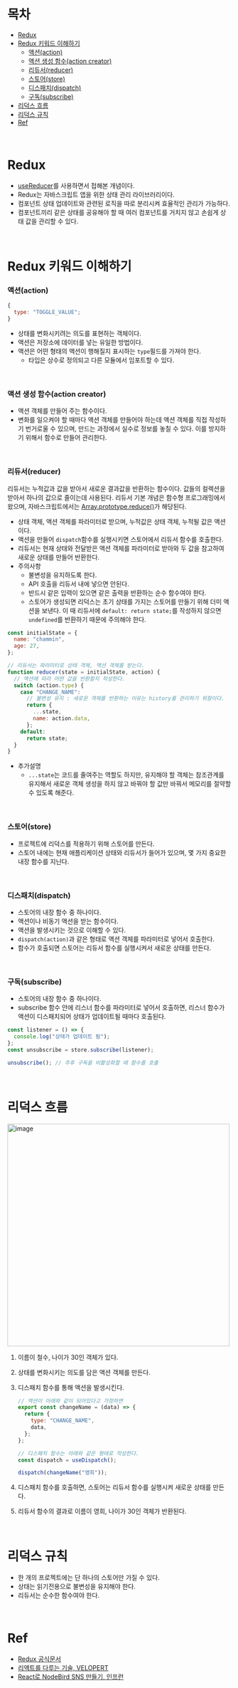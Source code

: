 # 목차

- [Redux](#redux)
- [Redux 키워드 이해하기](#redux-키워드-이해하기)
  - [액션(action)](#액션action)
  - [액션 생성 함수(action creator)](#액션-생성-함수action-creator)
  - [리듀서(reducer)](#리듀서reducer)
  - [스토어(store)](#스토어store)
  - [디스패치(dispatch)](#디스패치dispatch)
  - [구독(subscribe)](#구독subscribe)
- [리덕스 흐름](#리덕스-흐름)
- [리덕스 규칙](#리덕스-규칙)
- [Ref](#ref)

<br>

# Redux

- [useReducer](https://github.com/cham-min/TIL/blob/main/React/Hooks%20API/useReducer.md)를 사용하면서 접해본 개념이다.
- Redux는 자바스크립트 앱을 위한 상태 관리 라이브러리이다.
- 컴포넌트 상태 업데이트와 관련된 로직을 따로 분리시켜 효율적인 관리가 가능하다.
- 컴포넌트끼리 같은 상태를 공유해야 할 때 여러 컴포넌트를 거치지 않고 손쉽게 상태 값을 관리할 수 있다.

<br>

# Redux 키워드 이해하기

### 액션(action)

```javascript
{
  type: "TOGGLE_VALUE";
}
```

- 상태를 변화시키려는 의도를 표현하는 객체이다.
- 액션은 저장소에 데이터를 넣는 유일한 방법이다.
- 액션은 어떤 형태의 액션이 행해질지 표시하는 `type`필드를 가져야 한다.
  - 타입은 상수로 정의되고 다른 모듈에서 임포트할 수 있다.

<br>

### 액션 생성 함수(action creator)

- 액션 객체를 만들어 주는 함수이다.
- 변화를 일으켜야 할 때마다 액션 객체를 만들어야 하는데 액션 객체를 직접 작성하기 번거로울 수 있으며, 만드는 과정에서 실수로 정보를 놓칠 수 있다. 이를 방지하기 위해서 함수로 만들어 관리한다.

<br>

### 리듀서(reducer)

리듀서는 누적값과 값을 받아서 새로운 결과값을 반환하는 함수이다. 값들의 컬렉션을 받아서 하나의 값으로 줄이는데 사용된다. 리듀서 기본 개념은 함수형 프로그래밍에서 왔으며, 자바스크립트에서는 [Array.prototype.reduce()](https://github.com/cham-min/TIL/blob/main/JavaScript/Array/reduce.md)가 해당된다.

- 상태 객체, 액션 객체를 파라미터로 받으며, 누적값은 상태 객체, 누적될 값은 액션이다.
- 액션을 만들어 `dispatch`함수를 실행시키면 스토어에서 리듀서 함수를 호출한다.
- 리듀서는 현재 상태와 전달받은 액션 객체를 파라미터로 받아와 두 값을 참고하여 새로운 상태를 만들어 반환한다.
- 주의사항
  - 불변성을 유지하도록 한다.
  - API 호출을 리듀서 내에 넣으면 안된다.
  - 반드시 같은 입력이 있으면 같은 출력을 반환하는 순수 함수여야 한다.
  - 스토어가 생성되면 리덕스는 초기 상태를 가지는 스토어를 만들기 위해 더미 액션을 보낸다. 이 때 리듀서에 `default: return state;`를 작성하지 않으면 `undefined`를 반환하기 때문에 주의해야 한다.

```javascript
const initialState = {
  name: "chammin",
  age: 27,
};

// 리듀서는 파라미터로 상태 객체, 액션 객체를 받는다.
function reducer(state = initialState, action) {
  // 액션에 따라 어떤 값을 반환할지 작성한다.
  switch (action.type) {
    case "CHANGE_NAME":
      // 불변성 유지 : 새로운 객체를 반환하는 이유는 history를 관리하기 위함이다.
      return {
        ...state,
        name: action.data,
      };
    default:
      return state;
  }
}
```

- 추가설명
  - `...state`는 코드를 줄여주는 역할도 하지만, 유지해야 할 객체는 참조관계를 유지해서 새로운 객체 생성을 하지 않고 바꿔야 할 값만 바꿔서 메모리를 절약할 수 있도록 해준다.

<br>

### 스토어(store)

- 프로젝트에 리덕스를 적용하기 위해 스토어를 만든다.
- 스토어 내에는 현재 애플리케이션 상태와 리듀서가 들어가 있으며, 몇 가지 중요한 내장 함수를 지닌다.

<br>

### 디스패치(dispatch)

- 스토어의 내장 함수 중 하나이다.
- 액션이나 비동기 액션을 받는 함수이다.
- 액션을 발생시키는 것으로 이해할 수 있다.
- `dispatch(action)`과 같은 형태로 액션 객체를 파라미터로 넣어서 호출한다.
- 함수가 호출되면 스토어는 리듀서 함수를 실행시켜서 새로운 상태를 만든다.

<br>

### 구독(subscribe)

- 스토어의 내장 함수 중 하나이다.
- subscribe 함수 안에 리스너 함수를 파라미터로 넣어서 호출하면, 리스너 함수가 액션이 디스패치되어 상태가 업데이트될 때마다 호출된다.

```javascript
const listener = () => {
  console.log("상태가 업데이트 됨");
};
const unsubscribe = store.subscribe(listener);

unsubscribe(); // 추후 구독을 비활성화할 때 함수를 호출
```

<br>

# 리덕스 흐름

<img width="500" alt="image" src="https://user-images.githubusercontent.com/96946274/220692421-aeeaddd2-6c96-4187-9997-814e8d26e23c.png">

1. 이름이 철수, 나이가 30인 객체가 있다.
2. 상태를 변화시키는 의도를 담은 액션 객체를 만든다.
3. 디스패치 함수를 통해 액션을 발생시킨다.

   ```javascript
   // 액션이 아래와 같이 되어있다고 가정하면
   export const changeName = (data) => {
     return {
       type: "CHANGE_NAME",
       data,
     };
   };

   // 디스패치 함수는 아래와 같은 형태로 작성한다.
   const dispatch = useDispatch();

   dispatch(changeName("영희"));
   ```

4. 디스패치 함수를 호출하면, 스토어는 리듀서 함수를 실행시켜 새로운 상태를 만든다.
5. 리듀서 함수의 결과로 이름이 영희, 나이가 30인 객체가 반환된다.

<br>

# 리덕스 규칙

- 한 개의 프로젝트에는 단 하나의 스토어만 가질 수 있다.
- 상태는 읽기전용으로 불변성을 유지해야 한다.
- 리듀서는 순수한 함수여야 한다.

<br>

# Ref

- [Redux 공식문서](https://ko.redux.js.org/introduction/getting-started)
- [리액트를 다루는 기술, VELOPERT](https://react.vlpt.us/redux/01-keywords.html)
- [React로 NodeBird SNS 만들기, 인프런](https://www.inflearn.com/course/%EB%85%B8%EB%93%9C%EB%B2%84%EB%93%9C-%EB%A6%AC%EC%95%A1%ED%8A%B8-%EB%A6%AC%EB%89%B4%EC%96%BC)
